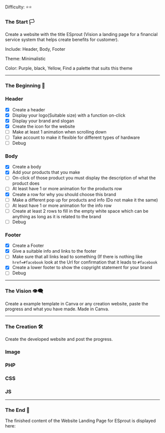 Difficulty: ⭐⭐

### The Start 🏳️

Create a website with the title ESprout (Vision a landing page for a financial service system that helps create benefits for customer). 

Include: 
Header, Body, Footer

Theme: Minimalistic

Color: Purple, black, Yellow, Find a palette that suits this theme

---

### The Beginning 🚩

### Header

- [x]  Create a header
- [x]  Display your logo(Suitable size) with a function on-click
- [x]  Display your brand and slogan
- [x]  Create the icon for the website
- [ ]  Make at least 1 animation when scrolling down
- [ ]  Take account to make it flexible for different types of hardware
- [ ]  Debug

### Body

- [x]  Create a body
- [x]  Add your products that you make
- [ ]  On-click of those product you must display the description of what the product does
- [ ]  At least have 1 or more animation for the products row
- [x]  Create a row for why you should choose this brand
- [ ]  Make a different pop up for products and info (Do not make it the same)
- [ ]  At least have 1 or more animation for the info row
- [ ]  Create at least 2 rows to fill in the empty white space which can be anything as long as it is related to the brand
- [ ]  Debug

### Footer

- [x]  Create a Footer
- [x]  Give a suitable info and links to the footer
- [ ]  Make sure that all links lead to something (If there is nothing like `href=#facebook` look at the Url for confirmation that it leads to `#facebook`
- [x]  Create a lower footer to show the copyright statement for your brand
- [ ]  Debug

---

### The Vision 👁️‍🗨️

Create a example template in Canva or any creation website, paste the progress and what you have made.
Made in Canva.

---

### The Creation 🛠️

Create the developed website and post the progress.

### Image

### PHP

### CSS

### JS

---

### The End 🏁

The finished content of the Website Landing Page for ESprout is displayed here:
